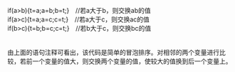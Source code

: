 if(a>b){t=a;a=b;b=t;}　//若a大于b，则交换ab的值<br>
if(a>c){t=a;a=c;c=t;}　//若a大于c，则交换ac的值<br>
if(b>c){t=b;b=c;c=t;}　//若b大于c，则交换bc的值<br>
<br>
<br>
由上面的语句注释可看出，该代码是简单的冒泡排序。对相邻的两个变量进行比较，若前一个变量的值大，则交换两个变量的值，使较大的值换到后一个变量上。